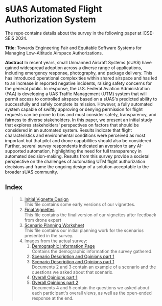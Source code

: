 # sUAS Automated Flight Authorization System
The repo contains details about the survey in the following paper at ICSE-SEIS 2024.

**Title**: Towards Engineering Fair and Equitable Software Systems for Managing Low-Altitude Airspace Authorizations.

**Abstract** In recent years, small Unmanned Aircraft Systems (sUAS) have gained widespread adoption across a diverse range of applications, including emergency response, photography, and package delivery. This has introduced operational complexities within shared airspace and has led to an increase in reported negative incidents, raising safety concerns for the general public. In response, the U.S. Federal Aviation Administration (FAA) is developing a UAS Traffic Management (UTM) system that will permit access to controlled airspace based on a sUAS's predicted ability to successfully and safely complete its mission. However, a fully automated system capable of swiftly approving or denying permission for flight requests can be prone to bias and must consider safety, transparency, and fairness to diverse stakeholders. In this paper, we present an initial study that explores stakeholders' perspectives on factors that should be considered in an automated system. Results indicate that flight characteristics and environmental conditions were perceived as most important but that pilot and drone capabilities should also be considered.
Further, several survey respondents indicated an aversion to any AI-supported automation, highlighting the need for full transparency in automated decision-making. Results from this survey provide a societal perspective on the challenges of automating UTM flight authorization decisions and frame the ongoing design of a solution acceptable to the broader sUAS community.

## Index
> 1. [Initial Vignette Design](https://github.com/michaelchristopherhunter/DroneSurvey2023/blob/main/Dronas_early_draft.pdf)  <br>
     This file contains some early versions of our vignettes.
> 2. [Final Vignettes](https://github.com/michaelchristopherhunter/DroneSurvey2023/blob/main/Dronas_vignettes.pdf) <br>
     This file contains the final version of our vignettes after feedback from drone expert 
> 3. [Scenario Planning Worksheet](https://github.com/michaelchristopherhunter/DroneSurvey2023/blob/main/Drone%20Scenario%20Worksheet.pdf) <br>
     This file contains our initial planning work for the scenarios presented in the survey.
> 4. Images from the actual survey:
>      1. [Demographic Information Page](https://github.com/michaelchristopherhunter/DroneSurvey2023/blob/main/Survey%20Demographic%20info.png) <br>
          Contains the demographic information the survey gathered.
>      2. [Scenario Description and Opinions part 1](https://github.com/michaelchristopherhunter/DroneSurvey2023/blob/main/Survey%20Overall%20Factors%20sliders%201.png) 
>      3. [Scenario Description and Opinions part 1](https://github.com/michaelchristopherhunter/DroneSurvey2023/blob/main/Survey%20Overall%20Factors%20sliders%202.png) <br>
          Documents 2 and 3 contain an example of a scenario and the questions we asked about that scenario. 
>      4. [Overall Opinions part 1](https://github.com/michaelchristopherhunter/DroneSurvey2023/blob/main/Survey%20Permission%20Authorization%20Request%201.png)
>      5. [Overall Opinions part 2](https://github.com/michaelchristopherhunter/DroneSurvey2023/blob/main/Survey%20Permission%20Authorization%20Request%202.png) <br>
          Documents 4 and 5 contain the questions we asked about each participant's overall views, as well as the open-ended response at the end.  
